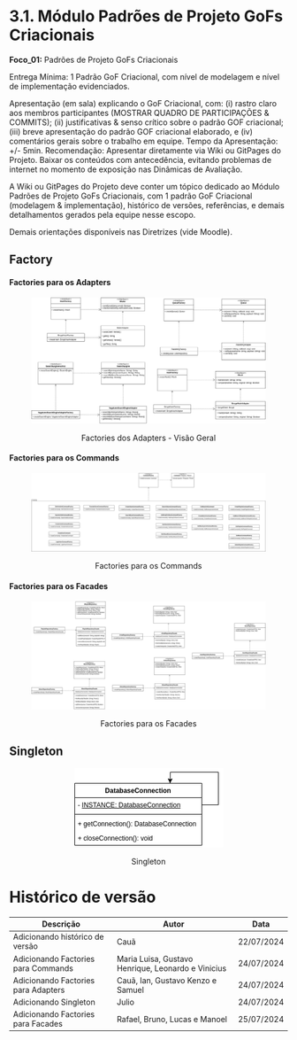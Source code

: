 # 3.1. Módulo Padrões de Projeto GoFs Criacionais

**Foco_01:** Padrões de Projeto GoFs Criacionais

Entrega Mínima: 1 Padrão GoF Criacional, com nível de modelagem e nível de implementação evidenciados.

Apresentação (em sala) explicando o GoF Criacional, com: (i) rastro claro aos membros participantes (MOSTRAR QUADRO DE PARTICIPAÇÕES & COMMITS); (ii) justificativas & senso crítico sobre o padrão GOF criacional; (iii) breve apresentação do padrão GOF criacional elaborado, e (iv) comentários gerais sobre o trabalho em equipe. Tempo da Apresentação: +/- 5min. Recomendação: Apresentar diretamente via Wiki ou GitPages do Projeto. Baixar os conteúdos com antecedência, evitando problemas de internet no momento de exposição nas Dinâmicas de Avaliação.

A Wiki ou GitPages do Projeto deve conter um tópico dedicado ao Módulo Padrões de Projeto GoFs Criacionais, com 1 padrão GoF Criacional (modelagem & implementação), histórico de versões, referências, e demais detalhamentos gerados pela equipe nesse escopo.

Demais orientações disponíveis nas Diretrizes (vide Moodle).

## Factory

<!-- tabs:start -->

#### **Factories para os Adapters**
<figure align="center">

  ![brainstorm](../assets/gofsCriacionais/AdaptersFactories.png)
  <figcaption>Factories dos Adapters - Visão Geral</figcaption>
</figure>

#### **Factories para os Commands**
<figure align="center">

  ![brainstorm](../assets/gofsCriacionais/CommandsFactories.png)
  <figcaption>Factories para os Commands</figcaption>
</figure>

#### **Factories para os Facades**
<figure align="center">

  ![brainstorm](../assets/gofsCriacionais/FacadesFactories.png) 
  <figcaption>Factories para os Facades</figcaption>
</figure>
<!-- tabs:end -->

## Singleton
<figure align="center">

  ![brainstorm](../assets/gofsCriacionais/Singleton.png) 
  <figcaption>Singleton</figcaption>
</figure>



# Histórico de versão

| Descrição                           | Autor                                              | Data       |
| ----------------------------------- | -------------------------------------------------- | ---------- |
| Adicionando histórico de versão     | Cauã                                               | 22/07/2024 |
| Adicionando Factories para Commands | Maria Luisa, Gustavo Henrique, Leonardo e Vinicius | 24/07/2024 |
| Adicionando Factories para Adapters | Cauã, Ian, Gustavo Kenzo e Samuel                  | 24/07/2024 |
| Adicionando Singleton               | Julio                                              | 24/07/2024 |
| Adicionando Factories para Facades  | Rafael, Bruno, Lucas e Manoel                      | 25/07/2024 |
